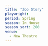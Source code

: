 ```yaml
---
title: "Zoo Story"
playwright:
period: Spring
season: In House
season_sort: 260
venue:
  - New Theatre
---
```

